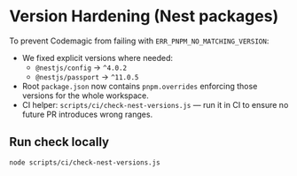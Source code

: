 
# Version Hardening (Nest packages)

To prevent Codemagic from failing with `ERR_PNPM_NO_MATCHING_VERSION`:
- We fixed explicit versions where needed:
  - `@nestjs/config` → `^4.0.2`
  - `@nestjs/passport` → `^11.0.5`
- Root `package.json` now contains `pnpm.overrides` enforcing those versions for the whole workspace.
- CI helper: `scripts/ci/check-nest-versions.js` — run it in CI to ensure no future PR introduces wrong ranges.

## Run check locally
```bash
node scripts/ci/check-nest-versions.js
```
